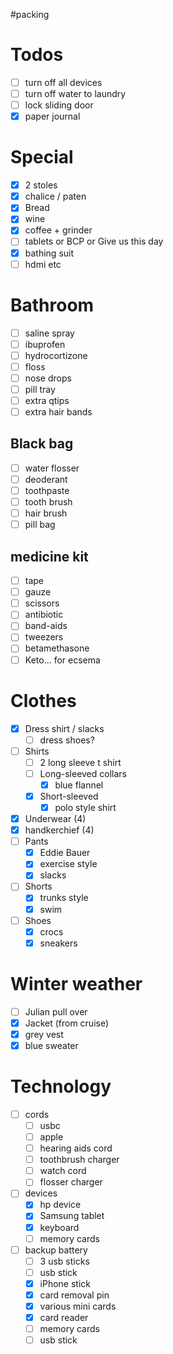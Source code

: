 #packing

# Todos
- [ ] turn off all devices
- [ ] turn off water to laundry
- [ ] lock sliding door
- [x] paper journal
# Special

- [x] 2 stoles
- [x] chalice / paten
- [x] Bread
- [x] wine
- [x] coffee + grinder
- [ ] tablets or BCP or Give us this day
- [x] bathing suit
- [ ] hdmi etc

# Bathroom
- [ ] saline spray
- [ ] ibuprofen
- [ ] hydrocortizone
- [ ] floss
- [ ] nose drops 
- [ ] pill tray
- [ ] extra qtips
- [ ] extra hair bands
## Black bag

- [ ] water flosser
- [ ] deoderant 
- [ ] toothpaste
- [ ] tooth brush
- [ ] hair brush
- [ ] pill bag

## medicine kit
- [ ] tape
- [ ] gauze
- [ ] scissors
- [ ] antibiotic
- [ ] band-aids
- [ ] tweezers
- [ ] betamethasone
- [ ] Keto... for ecsema

# Clothes
- [x] Dress shirt / slacks
	- [ ] dress shoes?
- [ ] Shirts
	- [ ] 2 long sleeve t shirt
	- [ ] Long-sleeved collars
		- [x] blue flannel 
	- [x] Short-sleeved
		- [x] polo style shirt
- [x] Underwear (4)
- [x] handkerchief (4)
- [ ] Pants
	- [x] Eddie Bauer
	- [x] exercise style
	- [x] slacks
- [ ] Shorts
	- [x] trunks style
	- [x] swim 
- [ ]  Shoes
	 - [x] crocs  
	 - [x] sneakers
# Winter weather
- [ ] Julian pull over 
- [x] Jacket (from cruise)
- [x] grey vest
- [x] blue sweater
# Technology
- [ ] cords
	- [ ] usbc
	- [ ] apple
	- [ ] hearing aids cord
	- [ ] toothbrush charger
	- [ ] watch cord
	- [ ] flosser charger
- [ ] devices
	- [x] hp device
	- [x] Samsung tablet
	- [x] keyboard
	- [ ] memory cards
- [ ] backup battery
	- [ ] 3 usb sticks
	- [ ] usb stick
	- [x] iPhone stick
	- [x] card removal pin
	- [x] various mini cards
	- [x] card reader
	- [ ] memory cards 
	- [ ] usb stick
